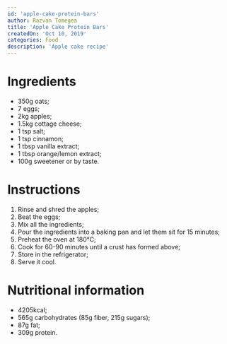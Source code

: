 ```yaml
---
id: 'apple-cake-protein-bars'
author: Razvan Tomegea
title: 'Apple Cake Protein Bars'
createdOn: 'Oct 10, 2019'
categories: Food
description: 'Apple cake recipe'
---
```


# Ingredients
-   350g oats;
-   7 eggs;
-   2kg apples;
-   1.5kg cottage cheese;
-   1 tsp salt;
-   1 tsp cinnamon;
-   1 tbsp vanilla extract;
-   1 tbsp orange/lemon extract;
-   100g sweetener or by taste.

# Instructions
1.  Rinse and shred the apples;
2.  Beat the eggs;
3.  Mix all the ingredients;
4.  Pour the ingredients into a baking pan and let them sit for 15 minutes;
5.  Preheat the oven at 180°C;
6.  Cook for 60-90 minutes until a crust has formed above;
7.  Store in the refrigerator;
8.  Serve it cool.

# Nutritional information
-   4205kcal;
-   565g carbohydrates (85g fiber, 215g sugars);
-   87g fat;
-   309g protein.
